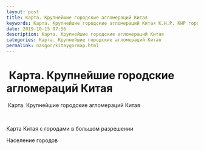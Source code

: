 ```yaml
---
layout: post
title: Карта. Крупнейшие городские агломераций Китая
keywords: Карта. Крупнейшие городские агломераций Китая К.Н.Р. КНР город
date: 2019-10-15 07:56
description: Карта. Крупнейшие городские агломераций Китая
categories: Карта. Крупнейшие городские агломераций Китая
permalink: nasgor/kitaygormap.html
---
```


#  Карта. Крупнейшие городские агломераций Китая



 Карта. Крупнейшие городские агломераций Китая





                


Карта Китая с городами в большом разрешении 


Население городов

		
